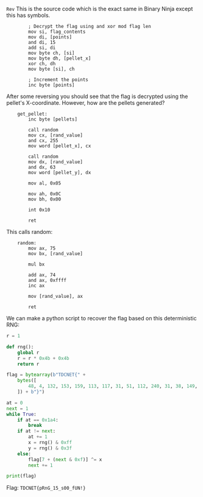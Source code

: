 `Rev`
This is the source code which is the exact same in Binary Ninja except this has symbols.
```
        ; Decrypt the flag using and xor mod flag len
        mov si, flag_contents
        mov di, [points]
        and di, 15
        add si, di
        mov byte ch, [si]
        mov byte dh, [pellet_x]
        xor ch, dh
        mov byte [si], ch

        ; Increment the points
        inc byte [points]
```
After some reversing you should see that the flag is decrypted using the pellet's X-coordinate. However, how are the pellets generated?
```
    get_pellet:
        inc byte [pellets]

        call random
        mov cx, [rand_value]
        and cx, 255
        mov word [pellet_x], cx

        call random
        mov dx, [rand_value]
        and dx, 63
        mov word [pellet_y], dx

        mov al, 0x05

        mov ah, 0x0C
        mov bh, 0x00	    

        int 0x10	            

        ret
```
This calls random:
```
    random:
        mov ax, 75
        mov bx, [rand_value]

        mul bx

        add ax, 74
        and ax, 0xffff
        inc ax

        mov [rand_value], ax

        ret
```
We can make a python script to recover the flag based on this deterministic RNG:
```python
r = 1

def rng():
    global r
    r = r * 0x4b + 0x4b
    return r

flag = bytearray(b"TDCNET{" +
    bytes([
        48, 4, 132, 153, 159, 113, 117, 31, 51, 112, 240, 31, 38, 149, 142, 225,
    ]) + b"}")

at = 0
next = 1
while True:
    if at == 0x1a4:
        break
    if at != next:
        at += 1
        x = rng() & 0xff
        y = rng() & 0x3f
    else:
        flag[7 + (next & 0xf)] ^= x
        next += 1

print(flag)
```

Flag:
`TDCNET{pRnG_15_s00_fUN!}`
